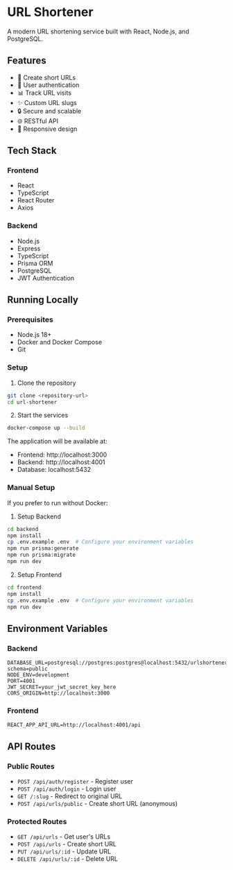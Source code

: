 # URL Shortener

A modern URL shortening service built with React, Node.js, and PostgreSQL.

## Features

- 🔗 Create short URLs
- 👤 User authentication
- 📊 Track URL visits
- ✨ Custom URL slugs
- 🔒 Secure and scalable
- 🌐 RESTful API
- 📱 Responsive design

## Tech Stack

### Frontend
- React
- TypeScript
- React Router
- Axios

### Backend
- Node.js
- Express
- TypeScript
- Prisma ORM
- PostgreSQL
- JWT Authentication

## Running Locally

### Prerequisites

- Node.js 18+
- Docker and Docker Compose
- Git

### Setup

1. Clone the repository
```bash
git clone <repository-url>
cd url-shortener
```

2. Start the services
```bash
docker-compose up --build
```

The application will be available at:
- Frontend: http://localhost:3000
- Backend: http://localhost:4001
- Database: localhost:5432

### Manual Setup

If you prefer to run without Docker:

1. Setup Backend
```bash
cd backend
npm install
cp .env.example .env  # Configure your environment variables
npm run prisma:generate
npm run prisma:migrate
npm run dev
```

2. Setup Frontend
```bash
cd frontend
npm install
cp .env.example .env  # Configure your environment variables
npm run dev
```

## Environment Variables

### Backend
```env
DATABASE_URL=postgresql://postgres:postgres@localhost:5432/urlshortener?schema=public
NODE_ENV=development
PORT=4001
JWT_SECRET=your_jwt_secret_key_here
CORS_ORIGIN=http://localhost:3000
```

### Frontend
```env
REACT_APP_API_URL=http://localhost:4001/api
```

## API Routes

### Public Routes
- `POST /api/auth/register` - Register user
- `POST /api/auth/login` - Login user
- `GET /:slug` - Redirect to original URL
- `POST /api/urls/public` - Create short URL (anonymous)

### Protected Routes
- `GET /api/urls` - Get user's URLs
- `POST /api/urls` - Create short URL
- `PUT /api/urls/:id` - Update URL
- `DELETE /api/urls/:id` - Delete URL
